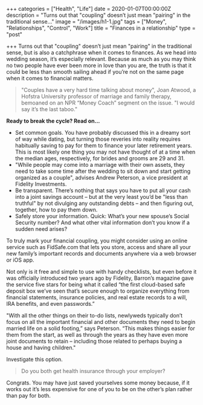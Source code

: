 +++
categories = ["Health", "Life"]
date = 2020-01-07T00:00:00Z
description = "Turns out that \"coupling\" doesn’t just mean \"pairing\" in the traditional sense..."
image = "/images/h1-1.jpg"
tags = ["Money", "Relationships", "Control", "Work"]
title = "Finances in a relationship"
type = "post"

+++
Turns out that "coupling" doesn’t just mean "pairing" in the traditional sense, but is also a catchphrase when it comes to finances. As we head into wedding season, it’s especially relevant. Because as much as you may think no two people have ever been more in love than you are, the truth is that it could be less than smooth sailing ahead if you’re not on the same page when it comes to financial matters.

>   
> "Couples have a very hard time talking about money", Joan Atwood, a Hofstra University professor of marriage and family therapy, bemoaned on an NPR “Money Coach” segment on the issue. "I would say it’s the last taboo."

**Ready to break the cycle? Read on...**

* Set common goals. You have probably discussed this in a dreamy sort of way while dating, but turning those reveries into reality requires habitually saving to pay for them to finance your later retirement years. This is most likely one thing you may not have thought of at a time when the median ages, respectively, for brides and grooms are 29 and 31.
* "While people may come into a marriage with their own assets, they need to take some time after the wedding to sit down and start getting organized as a couple", advises Andrew Peterson, a vice president at Fidelity Investments.
* Be transparent. There’s nothing that says you have to put all your cash into a joint savings account – but at the very least you’d be "less than truthful" by not divulging any outstanding debts – and then figuring out, together, how to pay them down.
* Safely store your information. Quick: What’s your new spouse’s Social Security number? And what other vital information don’t you know if a sudden need arises?

  
To truly mark your financial coupling, you might consider using an online service such as FidSafe.com that lets you store, access and share all your new family’s important records and documents anywhere via a web browser or iOS app.

  
Not only is it free and simple to use with handy checklists, but even before it was officially introduced two years ago by Fidelity, Barron’s magazine gave the service five stars for being what it called “the first cloud-based safe deposit box we’ve seen that’s secure enough to organize everything from financial statements, insurance policies, and real estate records to a will, IRA benefits, and even passwords.”

  
"With all the other things on their to-do lists, newlyweds typically don’t focus on all the important financial and other documents they need to begin married life on a solid footing,” says Peterson. “This makes things easier for them from the start, as well as through the years as they have even more joint documents to retain – including those related to perhaps buying a house and having children."

  
Investigate this option. 

> Do you both get health insurance through your employer? 

Congrats. You may have just saved yourselves some money because, if it works out it’s less expensive for one of you to be on the other’s plan rather than pay for both.